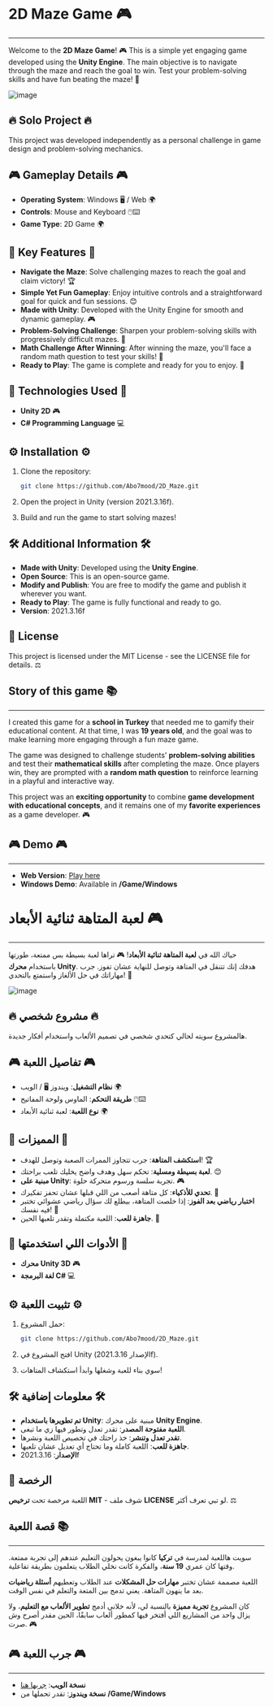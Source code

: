 # 2D Maze Game 🎮
--------------------------
Welcome to the **2D Maze Game**! 🎮 This is a simple yet engaging game developed using the **Unity Engine**. The main objective is to navigate through the maze and reach the goal to win. Test your problem-solving skills and have fun beating the maze! 🧩

![image](https://github.com/user-attachments/assets/1ebea80f-d0ab-4d8f-8a81-a1d50449292c)

## 🔥 Solo Project 🔥
This project was developed independently as a personal challenge in game design and problem-solving mechanics.

## 🎮 Gameplay Details 🎮

- **Operating System**: Windows 🖥️ / Web 🌍
- **Controls**: Mouse and Keyboard 🖱️⌨️
- **Game Type**: 2D Game 🌍

## 🌟 Key Features 🌟

- **Navigate the Maze**: Solve challenging mazes to reach the goal and claim victory! 🏆
- **Simple Yet Fun Gameplay**: Enjoy intuitive controls and a straightforward goal for quick and fun sessions. 😊
- **Made with Unity**: Developed with the Unity Engine for smooth and dynamic gameplay. 🎮
- **Problem-Solving Challenge**: Sharpen your problem-solving skills with progressively difficult mazes. 🧠
- **Math Challenge After Winning**: After winning the maze, you'll face a random math question to test your skills! 🧮
- **Ready to Play**: The game is complete and ready for you to enjoy. 🎉

## 🔧 Technologies Used 🔧

- **Unity 2D** 🎮
- **C# Programming Language** 💻

## ⚙️ Installation ⚙️

1. Clone the repository:

   ```bash
   git clone https://github.com/Abo7mood/2D_Maze.git
   ```
2. Open the project in Unity (version 2021.3.16f).
3. Build and run the game to start solving mazes!

## 🛠️ Additional Information 🛠️

- **Made with Unity**: Developed using the **Unity Engine**.
- **Open Source**: This is an open-source game.
- **Modify and Publish**: You are free to modify the game and publish it wherever you want.
- **Ready to Play**: The game is fully functional and ready to go.
- **Version**: 2021.3.16f

## 📜 License

This project is licensed under the MIT License - see the LICENSE file for details. ⚖️

## Story of this game 📚
--------------------------

I created this game for a **school in Turkey** that needed me to gamify their educational content. At that time, I was **19 years old**, and the goal was to make learning more engaging through a fun maze game.

The game was designed to challenge students’ **problem-solving abilities** and test their **mathematical skills** after completing the maze. Once players win, they are prompted with a **random math question** to reinforce learning in a playful and interactive way.

This project was an **exciting opportunity** to combine **game development with educational concepts**, and it remains one of my **favorite experiences** as a game developer. 🎮

## 🎮 Demo 🎮
--------------------------

- **Web Version**: [Play here](https://abo-7mood.itch.io/2d-maze)
- **Windows Demo**: Available in **/Game/Windows**

# لعبة المتاهة ثنائية الأبعاد 🎮
--------------------------
حياك الله في **لعبة المتاهة ثنائية الأبعاد**! 🎮 تراها لعبة بسيطة بس ممتعة، طورتها باستخدام **محرك Unity**. هدفك إنك تتنقل في المتاهة وتوصل للنهاية عشان تفوز. جرب مهاراتك في حل الألغاز واستمتع بالتحدي! 🧩

![image](https://github.com/user-attachments/assets/1ebea80f-d0ab-4d8f-8a81-a1d50449292c)

## 🔥 مشروع شخصي 🔥
هالمشروع سويته لحالي كتحدي شخصي في تصميم الألعاب واستخدام أفكار جديدة.

## 🎮 تفاصيل اللعبة 🎮

- **نظام التشغيل**: ويندوز 🖥️ / الويب 🌍
- **طريقة التحكم**: الماوس ولوحة المفاتيح 🖱️⌨️
- **نوع اللعبة**: لعبة ثنائية الأبعاد 🌍

## 🌟 المميزات 🌟

- **استكشف المتاهة**: جرب تتجاوز الممرات الصعبة وتوصل للهدف! 🏆
- **لعبة بسيطة ومسلية**: تحكم سهل وهدف واضح يخليك تلعب براحتك. 😊
- **مبنية على Unity**: تجربة سلسة ورسوم متحركة حلوة. 🎮
- **تحدي للأذكياء**: كل متاهة أصعب من اللي قبلها عشان تحفز تفكيرك. 🧠
- **اختبار رياضي بعد الفوز**: إذا خلصت المتاهة، بيطلع لك سؤال رياضي عشوائي تختبر فيه نفسك! 🧮
- **جاهزة للعب**: اللعبة مكتملة وتقدر تلعبها الحين. 🎉

## 🔧 الأدوات اللي استخدمتها 🔧

- **محرك Unity 3D** 🎮
- **لغة البرمجة C#** 💻

## ⚙️ تثبيت اللعبة ⚙️

1. حمل المشروع:

   ```bash
   git clone https://github.com/Abo7mood/2D_Maze.git
   ```
2. افتح المشروع في Unity (الإصدار 2021.3.16f).
3. سوي بناء للعبة وشغلها وابدأ استكشاف المتاهات!

## 🛠️ معلومات إضافية 🛠️

- **تم تطويرها باستخدام Unity**: مبنية على محرك **Unity Engine**.
- **اللعبة مفتوحة المصدر**: تقدر تعدل وتطور فيها زي ما تبغى.
- **تقدر تعدل وتنشر**: خذ راحتك في تخصيص اللعبة ونشرها.
- **جاهزة للعب**: اللعبة كاملة وما تحتاج أي تعديل عشان تلعبها.
- **الإصدار**: 2021.3.16f

## 📜 الرخصة

اللعبة مرخصة تحت **ترخيص MIT** - شوف ملف **LICENSE** لو تبي تعرف أكثر. ⚖️

## قصة اللعبة 📚
--------------------------

سويت هاللعبة لمدرسة في **تركيا** كانوا يبغون يحولون التعليم عندهم إلى تجربة ممتعة. وقتها كان عمري **19 سنة**، والفكرة كانت نخلي الطلاب يتعلمون بطريقة تفاعلية.

اللعبة مصممة عشان تختبر **مهارات حل المشكلات** عند الطلاب وتعطيهم **أسئلة رياضيات** بعد ما ينهون المتاهة. يعني تدمج بين المتعة والتعلم في نفس الوقت.

كان المشروع **تجربة مميزة** بالنسبة لي، لأنه خلاني أدمج **تطوير الألعاب مع التعليم**، ولا يزال واحد من المشاريع اللي أفتخر فيها كمطور ألعاب سابقًا، الحين مقدر أصرح وش صرت. 🎮

## 🎮 جرب اللعبة 🎮
--------------------------

- **نسخة الويب**: [جربها هنا](https://abo-7mood.itch.io/2d-maze)
- **نسخة ويندوز**: تقدر تحملها من **/Game/Windows**

